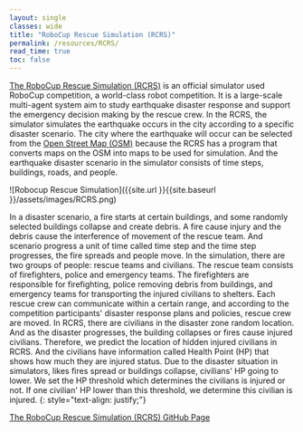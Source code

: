 ```yaml
---
layout: single
classes: wide
title: "RoboCup Rescue Simulation (RCRS)"
permalink: /resources/RCRS/
read_time: true
toc: false
---
```

[The RoboCup Rescue Simulation (RCRS)](https://rescuesim.robocup.org/) is an official simulator used RoboCup competition, a world-class robot competition. It is a large-scale multi-agent system aim to study earthquake disaster response and support the emergency decision making by the rescue crew. In the RCRS, the simulator simulates the earthquake occurs in the city according to a specific disaster scenario. The city where the earthquake will occur can be selected from the [Open Street Map (OSM)](https://www.openstreetmap.org) because the RCRS has a program that converts maps on the OSM into maps to be used for simulation. And the earthquake disaster scenario in the simulator consists of time steps, buildings, roads, and people.

![Robocup Rescue Simulation]({{site.url }}{{site.baseurl }}/assets/images/RCRS.png)

  
In a disaster scenario, a fire starts at certain buildings, and some randomly selected buildings collapse and create debris. A fire cause injury and the debris cause the interference of movement of the rescue team. And scenario progress a unit of time called time step and the time step progresses, the fire spreads and people move. In the simulation, there are two groups of people: rescue teams and civilians. The rescue team consists of firefighters, police and emergency teams. The firefighters are responsible for firefighting, police removing debris from buildings, and emergency teams for transporting the injured civilians to shelters. Each rescue crew can communicate within a certain range, and according to the competition participants' disaster response plans and policies, rescue crew are moved. In RCRS, there are civilians in the disaster zone random location. And as the disaster progresses, the building collapses or fires cause injured civilians. Therefore, we predict the location of hidden injured civilians in RCRS. And the civilians have information called Health Point (HP) that shows how much they are injured status. Due to the disaster situation in simulators, likes fires spread or buildings collapse, civilians' HP going to lower. We set the HP threshold which determines the civilians is injured or not. If one civilian' HP lower than this threshold, we determine this civilian is injured.
{: style="text-align: justify;"}

[The RoboCup Rescue Simulation (RCRS) GitHub Page](https://github.com/roborescue)
